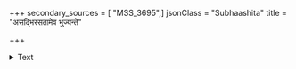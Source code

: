 +++
secondary_sources = [ "MSS_3695",]
jsonClass = "Subhaashita"
title = "असद्भिरसतामेव भुज्यन्ते"

+++

<details><summary>Text</summary>

असद्भिरसतामेव भुज्यन्ते धनसंपदः।  
फलं किम्पाकवृक्षस्य ध्वाङ्क्षा भक्षन्ति नेतरे॥
</details>
